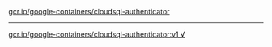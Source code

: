 [gcr.io/google-containers/cloudsql-authenticator](https://hub.docker.com/r/anjia0532/cloudsql-authenticator/tags/) 

----
[gcr.io/google-containers/cloudsql-authenticator:v1 √](https://hub.docker.com/r/anjia0532/cloudsql-authenticator/tags/)


